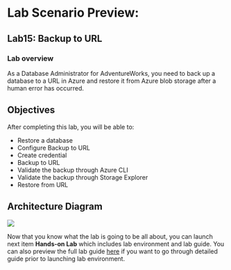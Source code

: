 # Lab Scenario Preview: 

## Lab15: Backup to URL

### Lab overview

As a Database Administrator for AdventureWorks, you need to back up a database to a URL in Azure and restore it from Azure blob storage after a human error has occurred.

## Objectives

After completing this lab, you will be able to:

- Restore a database
- Configure Backup to URL
- Create credential
- Backup to URL
- Validate the backup through Azure CLI
- Validate the backup through Storage Explorer
- Restore from URL

## Architecture Diagram

![](../images/)

Now that you know what the lab is going to be all about, you can launch next item **Hands-on Lab** which includes lab environment and lab guide. You can also preview the full lab guide [here](https://experience.cloudlabs.ai/#/labguidepreview/21bdbb7e-67d7-4d9b-b852-cc942922465f) if you want to go through detailed guide prior to launching lab environment.  